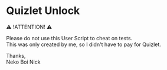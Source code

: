 # Quizlet Unlock

⚠️ !ATTENTION! ⚠️

Please do not use this User Script to cheat on tests.  
This was only created by me, so I didn't have to pay for Quizlet.

Thanks,  
Neko Boi Nick
